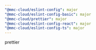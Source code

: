 ```yaml
---
"@mmc-cloud/eslint-config": major
"@mmc-cloud/eslint-config-basic": major
"@mmc-cloud/prettier": major
"@mmc-cloud/eslint-config-react": major
"@mmc-cloud/eslint-config-ts": major
---
```


prettier

